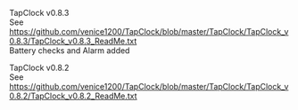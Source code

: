 TapClock v0.8.3  
See https://github.com/venice1200/TapClock/blob/master/TapClock/TapClock_v0.8.3/TapClock_v0.8.3_ReadMe.txt  
Battery checks and Alarm added
  
TapClock v0.8.2  
See https://github.com/venice1200/TapClock/blob/master/TapClock/TapClock_v0.8.2/TapClock_v0.8.2_ReadMe.txt

